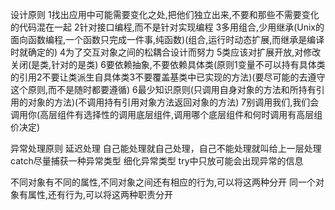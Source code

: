 设计原则
1找出应用中可能需要变化之处,把他们独立出来,不要和那些不需要变化的代码混在一起
2针对接口编程,而不是针对实现编程
3多用组合,少用继承(Unix的面向函数编程,一个函数只完成一件事,纯函数)(组合,运行时动态扩展,而继承是编译时就确定的)
4为了交互对象之间的松耦合设计而努力
5类应该对扩展开放,对修改关闭(是类,针对的是类)
6要依赖抽象,不要依赖具体类(原则1变量不可以持有具体类的引用2不要让类派生自具体类3不要覆盖基类中已实现的方法)(要尽可能的去遵守这个原则,而不是随时都要遵循)
6最少知识原则(只调用自身对象的方法和所持有引用的对象的方法)(不调用持有引用对象方法返回对象的方法)
7别调用我们,我们会调用你(高层组件有选择性的调用底层组件,调用哪个底层组件和何时调用有高层组价决定)

异常处理原则
延迟处理 自己能处理就自己处理，自己不能处理就叫给上一层处理
catch尽量捕获一种异常类型  细化异常类型
try中只放可能会出现异常的信息

不同对象有不同的属性,不同对象之间还有相应的行为,可以将这两种分开
同一个对象有属性,还有行为,可以将这两种职责分开